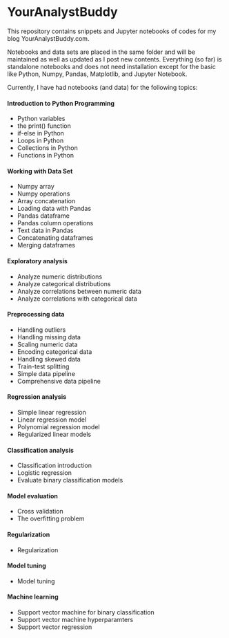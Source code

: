 # YourAnalystBuddy
 
This repository contains snippets and Jupyter notebooks of codes for my blog YourAnalystBuddy.com. 

Notebooks and data sets are placed in the same folder and will be maintained as well as updated as I post new contents. Everything (so far) is standalone notebooks and does not need installation except for the basic like Python, Numpy, Pandas, Matplotlib, and Jupyter Notebook.

Currently, I have had notebooks (and data) for the following topics:

#### Introduction to Python Programming
- Python variables
- the print() function
- if-else in Python
- Loops in Python
- Collections in Python
- Functions in Python

#### Working with Data Set
- Numpy array
- Numpy operations
- Array concatenation
- Loading data with Pandas
- Pandas dataframe
- Pandas column operations
- Text data in Pandas
- Concatenating dataframes
- Merging dataframes

#### Exploratory analysis
- Analyze numeric distributions
- Analyze categorical distributions
- Analyze correlations between numeric data
- Analyze correlations with categorical data

#### Preprocessing data
- Handling outliers
- Handling missing data
- Scaling numeric data
- Encoding categorical data
- Handling skewed data
- Train-test splitting
- Simple data pipeline
- Comprehensive data pipeline

#### Regression analysis
- Simple linear regression
- Linear regression model
- Polynomial regression model
- Regularized linear models

#### Classification analysis
- Classification introduction
- Logistic regression
- Evaluate binary classification models

#### Model evaluation
- Cross validation
- The overfitting problem

#### Regularization
- Regularization 

#### Model tuning
- Model tuning

#### Machine learning
- Support vector machine for binary classification
- Support vector machine hyperparamters
- Support vector regression